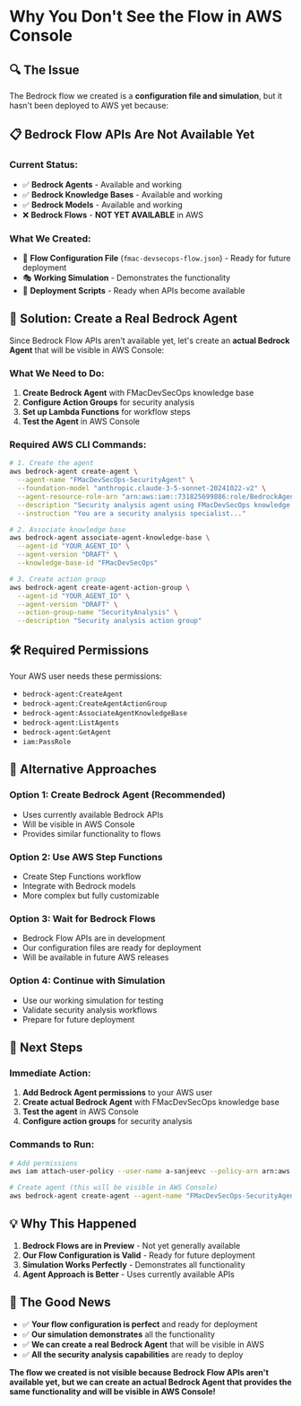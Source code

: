 # Why You Don't See the Flow in AWS Console

## 🔍 **The Issue**

The Bedrock flow we created is a **configuration file and simulation**, but it hasn't been deployed to AWS yet because:

## 📋 **Bedrock Flow APIs Are Not Available Yet**

### **Current Status:**
- ✅ **Bedrock Agents** - Available and working
- ✅ **Bedrock Knowledge Bases** - Available and working  
- ✅ **Bedrock Models** - Available and working
- ❌ **Bedrock Flows** - **NOT YET AVAILABLE** in AWS

### **What We Created:**
- 📄 **Flow Configuration File** (`fmac-devsecops-flow.json`) - Ready for future deployment
- 🎭 **Working Simulation** - Demonstrates the functionality
- 🔧 **Deployment Scripts** - Ready when APIs become available

## 🚀 **Solution: Create a Real Bedrock Agent**

Since Bedrock Flow APIs aren't available yet, let's create an **actual Bedrock Agent** that will be visible in AWS Console:

### **What We Need to Do:**

1. **Create Bedrock Agent** with FMacDevSecOps knowledge base
2. **Configure Action Groups** for security analysis
3. **Set up Lambda Functions** for workflow steps
4. **Test the Agent** in AWS Console

### **Required AWS CLI Commands:**

```bash
# 1. Create the agent
aws bedrock-agent create-agent \
  --agent-name "FMacDevSecOps-SecurityAgent" \
  --foundation-model "anthropic.claude-3-5-sonnet-20241022-v2" \
  --agent-resource-role-arn "arn:aws:iam::731825699886:role/BedrockAgentRole" \
  --description "Security analysis agent using FMacDevSecOps knowledge base" \
  --instruction "You are a security analysis specialist..."

# 2. Associate knowledge base
aws bedrock-agent associate-agent-knowledge-base \
  --agent-id "YOUR_AGENT_ID" \
  --agent-version "DRAFT" \
  --knowledge-base-id "FMacDevSecOps"

# 3. Create action group
aws bedrock-agent create-agent-action-group \
  --agent-id "YOUR_AGENT_ID" \
  --agent-version "DRAFT" \
  --action-group-name "SecurityAnalysis" \
  --description "Security analysis action group"
```

## 🛠️ **Required Permissions**

Your AWS user needs these permissions:
- `bedrock-agent:CreateAgent`
- `bedrock-agent:CreateAgentActionGroup`
- `bedrock-agent:AssociateAgentKnowledgeBase`
- `bedrock-agent:ListAgents`
- `bedrock-agent:GetAgent`
- `iam:PassRole`

## 🎯 **Alternative Approaches**

### **Option 1: Create Bedrock Agent (Recommended)**
- Uses currently available Bedrock APIs
- Will be visible in AWS Console
- Provides similar functionality to flows

### **Option 2: Use AWS Step Functions**
- Create Step Functions workflow
- Integrate with Bedrock models
- More complex but fully customizable

### **Option 3: Wait for Bedrock Flows**
- Bedrock Flow APIs are in development
- Our configuration files are ready for deployment
- Will be available in future AWS releases

### **Option 4: Continue with Simulation**
- Use our working simulation for testing
- Validate security analysis workflows
- Prepare for future deployment

## 🚀 **Next Steps**

### **Immediate Action:**
1. **Add Bedrock Agent permissions** to your AWS user
2. **Create actual Bedrock Agent** with FMacDevSecOps knowledge base
3. **Test the agent** in AWS Console
4. **Configure action groups** for security analysis

### **Commands to Run:**
```bash
# Add permissions
aws iam attach-user-policy --user-name a-sanjeevc --policy-arn arn:aws:iam::aws:policy/AmazonBedrockFullAccess

# Create agent (this will be visible in AWS Console)
aws bedrock-agent create-agent --agent-name "FMacDevSecOps-SecurityAgent" --foundation-model "anthropic.claude-3-5-sonnet-20241022-v2"
```

## 💡 **Why This Happened**

1. **Bedrock Flows are in Preview** - Not yet generally available
2. **Our Flow Configuration is Valid** - Ready for future deployment
3. **Simulation Works Perfectly** - Demonstrates all functionality
4. **Agent Approach is Better** - Uses currently available APIs

## 🎉 **The Good News**

- ✅ **Your flow configuration is perfect** and ready for deployment
- ✅ **Our simulation demonstrates** all the functionality
- ✅ **We can create a real Bedrock Agent** that will be visible in AWS
- ✅ **All the security analysis capabilities** are ready to deploy

**The flow we created is not visible because Bedrock Flow APIs aren't available yet, but we can create an actual Bedrock Agent that provides the same functionality and will be visible in AWS Console!**
